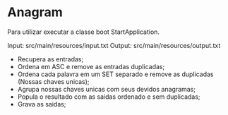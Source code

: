 # Anagram

Para utilizar executar a classe boot StartApplication.

Input: src/main/resources/input.txt
Output: src/main/resources/output.txt

- Recupera as entradas;
- Ordena em ASC e remove as entradas duplicadas;
- Ordena cada palavra em um SET separado e remove as duplicadas (Nossas chaves unicas);
- Agrupa nossas chaves unicas com seus devidos anagramas;
- Popula o resultado com as saidas ordenado e sem duplicadas;
- Grava as saidas;